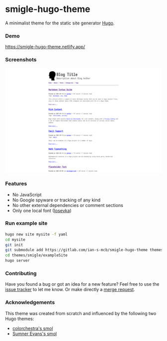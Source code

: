 # smigle-hugo-theme

A minimalist theme for the static site generator [Hugo][hugo].

### Demo

https://smigle-hugo-theme.netlify.app/

### Screenshots

![smigle screenshot-1][screenshot-1]

### Features
- No JavaScript
- No Google spyware or tracking of any kind
- No other external dependencies or comment sections
- Only one local font ([Iosevka][font])

### Run example site

```bash
hugo new site mysite -f yaml
cd mysite
git init
git submodule add https://gitlab.com/ian-s-mcb/smigle-hugo-theme themes/smigle
cd themes/smigle/exampleSite
hugo server
```

### Contributing
Have you found a bug or got an idea for a new feature? Feel free to use
the [issue tracker][issue-tracker] to let me know. Or make directly a
[merge request][merge-request].

### Acknowledgements

This theme was created from scratch and influenced by the following two
Hugo themes:

- [colorchestra's smol][smol-colorchestra]
- [Sumner Evans's smol][smol-sumner]

[hugo]: https://gohugo.io/
[screenshot-1]: /images/screenshot.png
[font]: https://github.com/be5invis/iosevka
[issue-tracker]: https://gitlab.com/ian-s-mcb/smigle-hugo-theme/-/issues
[merge-request]: https://gitlab.com/ian-s-mcb/smigle-hugo-theme/-/merge_requests
[smol-sumner]: https://github.com/sumnerevans/smol
[smol-colorchestra]: https://github.com/colorchestra/smol
